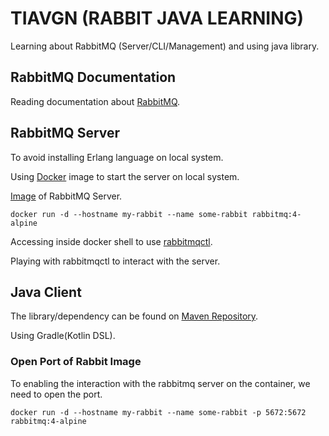 # TIAVGN (RABBIT JAVA LEARNING)

Learning about RabbitMQ (Server/CLI/Management) and using java library.

## RabbitMQ Documentation

Reading documentation about [RabbitMQ](https://www.rabbitmq.com/docs).

## RabbitMQ Server

To avoid installing Erlang language on local system.

Using [Docker](https://www.docker.com/) image to start the server on local system.

[Image](https://hub.docker.com/layers/library/rabbitmq/4-alpine/images/sha256-7cfaf12a05023c3c6c992f137e8d752d860a64ce40b4991e9973a437492c06df?context=explore) of RabbitMQ Server.

```shell
docker run -d --hostname my-rabbit --name some-rabbit rabbitmq:4-alpine
```

Accessing inside docker shell to use [rabbitmqctl](https://www.rabbitmq.com/docs/man/rabbitmqctl.8).

Playing with rabbitmqctl to interact with the server.

## Java Client

The library/dependency can be found on [Maven Repository](https://mvnrepository.com/artifact/com.rabbitmq/amqp-client/5.22.0).

Using Gradle(Kotlin DSL).

### Open Port of Rabbit Image

To enabling the interaction with the rabbitmq server on the container, we need to open the port.

```shell
docker run -d --hostname my-rabbit --name some-rabbit -p 5672:5672 rabbitmq:4-alpine
```